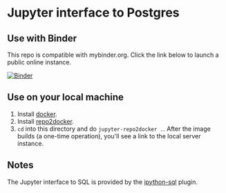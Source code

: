 # Jupyter interface to Postgres

## Use with Binder

This repo is compatible with mybinder.org. Click the link below to launch a public online instance.

[![Binder](https://mybinder.org/badge_logo.svg)](https://mybinder.org/v2/gh/julizhu/sql-training-tool/master)

## Use on your local machine

1. Install [docker](https://store.docker.com/editions/community/docker-ce-desktop-mac).
2. Install [repo2docker](https://repo2docker.readthedocs.io/en/latest/install.html).
3. `cd` into this directory and do `jupyter-repo2docker .`. After the image builds (a one-time operation), you'll see a link to the local server instance.

## Notes

The Jupyter interface to SQL is provided by the [ipython-sql](https://github.com/catherinedevlin/ipython-sql) plugin.
